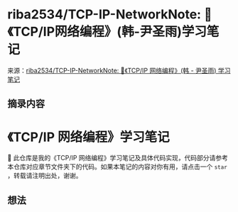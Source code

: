 # riba2534/TCP-IP-NetworkNote: 📘《TCP/IP网络编程》(韩-尹圣雨)学习笔记
来源：[riba2534/TCP-IP-NetworkNote: 📘《TCP/IP 网络编程》(韩 - 尹圣雨) 学习笔记](https://github.com/riba2534/TCP-IP-NetworkNote)

## 摘录内容

# 《TCP/IP 网络编程》学习笔记

🎏 此仓库是我的《TCP/IP 网络编程》学习笔记及具体代码实现，代码部分请参考本仓库对应章节文件夹下的代码。如果本笔记的内容对你有用，请点击一个 `star` ，转载请注明出处，谢谢。

## 想法
